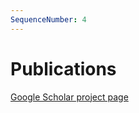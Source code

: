 ```yaml
---
SequenceNumber: 4
---
```


# Publications

[Google Scholar project page](https://scholar.google.com/citations?user=ueMcfOcAAAAJ)